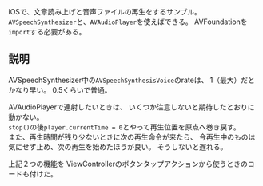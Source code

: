 iOSで、文章読み上げと音声ファイルの再生をするサンプル。  
`AVSpeechSynthesizer`と、`AVAudioPlayer`を使えばできる。
AVFoundationを`import`する必要がある。

## 説明
AVSpeechSynthesizer中の`AVSpeechSynthesisVoice`のrateは、
1（最大）だとかなり早い。
0.5くらいで普通。

AVAudioPlayerで連射したいときは、
いくつか注意しないと期待したとおりに動かない。  
`stop()`の後`player.currentTime = 0`とやって再生位置を原点へ巻き戻す。  
また、再生時間が残り少ないときに次の再生命令が来たら、
今再生中のものは気にせず止め、次の再生を始めたほうが良い。
そうしないと遅れる。

上記２つの機能を
ViewControllerのボタンタップアクションから使うときのコードも付けた。
